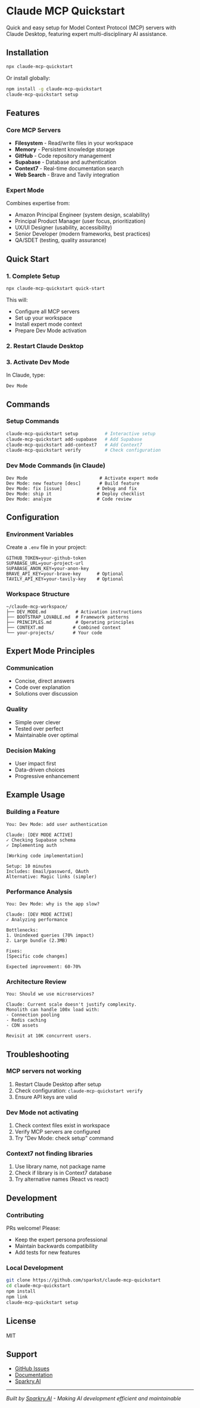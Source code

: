 # Claude MCP Quickstart

Quick and easy setup for Model Context Protocol (MCP) servers with Claude Desktop, featuring expert multi-disciplinary AI assistance.

## Installation

```bash
npx claude-mcp-quickstart
```

Or install globally:

```bash
npm install -g claude-mcp-quickstart
claude-mcp-quickstart setup
```

## Features

### Core MCP Servers
- **Filesystem** - Read/write files in your workspace
- **Memory** - Persistent knowledge storage
- **GitHub** - Code repository management
- **Supabase** - Database and authentication
- **Context7** - Real-time documentation search
- **Web Search** - Brave and Tavily integration

### Expert Mode
Combines expertise from:
- Amazon Principal Engineer (system design, scalability)
- Principal Product Manager (user focus, prioritization)
- UX/UI Designer (usability, accessibility)
- Senior Developer (modern frameworks, best practices)
- QA/SDET (testing, quality assurance)

## Quick Start

### 1. Complete Setup
```bash
npx claude-mcp-quickstart quick-start
```

This will:
- Configure all MCP servers
- Set up your workspace
- Install expert mode context
- Prepare Dev Mode activation

### 2. Restart Claude Desktop

### 3. Activate Dev Mode
In Claude, type:
```
Dev Mode
```

## Commands

### Setup Commands
```bash
claude-mcp-quickstart setup          # Interactive setup
claude-mcp-quickstart add-supabase   # Add Supabase
claude-mcp-quickstart add-context7   # Add Context7
claude-mcp-quickstart verify         # Check configuration
```

### Dev Mode Commands (in Claude)
```
Dev Mode                           # Activate expert mode
Dev Mode: new feature [desc]       # Build feature
Dev Mode: fix [issue]             # Debug and fix
Dev Mode: ship it                 # Deploy checklist
Dev Mode: analyze                 # Code review
```

## Configuration

### Environment Variables
Create a `.env` file in your project:

```env
GITHUB_TOKEN=your-github-token
SUPABASE_URL=your-project-url
SUPABASE_ANON_KEY=your-anon-key
BRAVE_API_KEY=your-brave-key      # Optional
TAVILY_API_KEY=your-tavily-key    # Optional
```

### Workspace Structure
```
~/claude-mcp-workspace/
├── DEV_MODE.md           # Activation instructions
├── BOOTSTRAP_LOVABLE.md  # Framework patterns
├── PRINCIPLES.md         # Operating principles
├── CONTEXT.md           # Combined context
└── your-projects/       # Your code
```

## Expert Mode Principles

### Communication
- Concise, direct answers
- Code over explanation
- Solutions over discussion

### Quality
- Simple over clever
- Tested over perfect
- Maintainable over optimal

### Decision Making
- User impact first
- Data-driven choices
- Progressive enhancement

## Example Usage

### Building a Feature
```
You: Dev Mode: add user authentication

Claude: [DEV MODE ACTIVE]
✓ Checking Supabase schema
✓ Implementing auth

[Working code implementation]

Setup: 10 minutes
Includes: Email/password, OAuth
Alternative: Magic links (simpler)
```

### Performance Analysis
```
You: Dev Mode: why is the app slow?

Claude: [DEV MODE ACTIVE]
✓ Analyzing performance

Bottlenecks:
1. Unindexed queries (70% impact)
2. Large bundle (2.3MB)

Fixes:
[Specific code changes]

Expected improvement: 60-70%
```

### Architecture Review
```
You: Should we use microservices?

Claude: Current scale doesn't justify complexity.
Monolith can handle 100x load with:
- Connection pooling
- Redis caching
- CDN assets

Revisit at 10K concurrent users.
```

## Troubleshooting

### MCP servers not working
1. Restart Claude Desktop after setup
2. Check configuration: `claude-mcp-quickstart verify`
3. Ensure API keys are valid

### Dev Mode not activating
1. Check context files exist in workspace
2. Verify MCP servers are configured
3. Try "Dev Mode: check setup" command

### Context7 not finding libraries
1. Use library name, not package name
2. Check if library is in Context7 database
3. Try alternative names (React vs react)

## Development

### Contributing
PRs welcome! Please:
- Keep the expert persona professional
- Maintain backwards compatibility
- Add tests for new features

### Local Development
```bash
git clone https://github.com/sparkst/claude-mcp-quickstart
cd claude-mcp-quickstart
npm install
npm link
claude-mcp-quickstart setup
```

## License

MIT

## Support

- [GitHub Issues](https://github.com/sparkst/claude-mcp-quickstart/issues)
- [Documentation](https://modelcontextprotocol.io)
- [Sparkry.AI](https://sparkry.ai)

---

*Built by [Sparkry.AI](https://sparkry.ai) - Making AI development efficient and maintainable*
